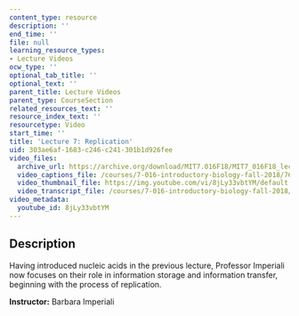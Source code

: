 ```yaml
---
content_type: resource
description: ''
end_time: ''
file: null
learning_resource_types:
- Lecture Videos
ocw_type: ''
optional_tab_title: ''
optional_text: ''
parent_title: Lecture Videos
parent_type: CourseSection
related_resources_text: ''
resource_index_text: ''
resourcetype: Video
start_time: ''
title: 'Lecture 7: Replication'
uid: 303ae6af-1683-c246-c241-301b1d926fee
video_files:
  archive_url: https://archive.org/download/MIT7.016F18/MIT7_016F18_lec07_300k.mp4
  video_captions_file: /courses/7-016-introductory-biology-fall-2018/7600f863b4c758d1ab7261ed8be6b14e_8jLy33vbtYM.vtt
  video_thumbnail_file: https://img.youtube.com/vi/8jLy33vbtYM/default.jpg
  video_transcript_file: /courses/7-016-introductory-biology-fall-2018/fbea8a3a5f0f7090ca14fb495f0b592f_8jLy33vbtYM.pdf
video_metadata:
  youtube_id: 8jLy33vbtYM
---
```


Description
-----------

Having introduced nucleic acids in the previous lecture, Professor Imperiali now focuses on their role in information storage and information transfer, beginning with the process of replication.

**Instructor:** Barbara Imperiali